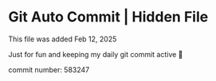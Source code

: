 # Git Auto Commit | Hidden File

This file was added Feb 12, 2025

Just for fun and keeping my daily git commit active 🤪

commit number: 583247
